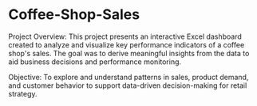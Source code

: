 # Coffee-Shop-Sales
Project Overview:
This project presents an interactive Excel dashboard created to analyze and visualize key performance indicators of a coffee shop's sales. The goal was to derive meaningful insights from the data to aid business decisions and performance monitoring.

Objective:
To explore and understand patterns in sales, product demand, and customer behavior to support data-driven decision-making for retail strategy.
